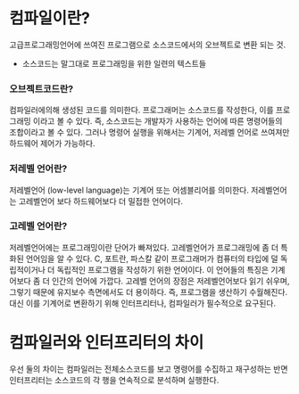 # 컴파일이란?
고급프로그래밍언어에 쓰여진 프로그램으로 소스코드에서의 오브젝트로 변환 되는 것.
- 소스코드는 말그대로 프로그래밍을 위한 일련의 텍스트들

### 오브젝트코드란?
컴파일러에의해 생성된 코드를 의미한다. 프로그래머는 소스코드를 작성한다, 이를 프로그래밍
이라고 볼 수 있다. 즉, 소스코드는 개발자가 사용하는 언어에 따른 명령어들의 조합이라고 볼 수 있다.
그러나 명령어 실행을 위해서는 기계어, 저레벨 언어로 쓰여져만 하드웨어 제어가 가능하다.

### 저레벨 언어란?
저레벨언어 (low-level language)는 기계어 또는 어셈블리어를 의미한다. 저레벨언어는 고레벨언어
보다 하드웨어보다 더 밀접한 언어이다.

### 고레벨 언어란?
저레벨언어에는 프로그래밍이란 단어가 빠져있다. 고레벨언어가 프로그래밍에 좀 더 특화된 언어임을 알
수 있다. C, 포트란, 파스칼 같이 프로그래머가 컴퓨터의 타입에 덜 독립적이거나 더 독립적인 프로그램을
작성하기 위한 언어이다. 이 언어들의 특징은 기계어보다 좀 더 인간의 언어에 가깝다. 고레벨 언어의
장점은 저레벨언어보다 읽기 쉬우며, 그렇기 때문에 유지보수 측면에서도 더 용이하다. 즉, 프로그램을 생산하기
수월해진다. 대신 이를 기계어로 변환하기 위해 인터프리터나, 컴파일러가 필수적으로 요구된다.

# 컴파일러와 인터프리터의 차이
우선 둘의 차이는 컴파일러는 전체소스코드를 보고 명령어를 수집하고 재구성하는 반면 인터프리터는 소스코드의
각 행을 연속적으로 분석하며 실행한다.

